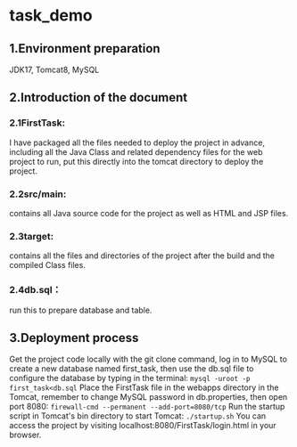 # task_demo
## 1.Environment preparation
JDK17, Tomcat8, MySQL

## 2.Introduction of the document
### 2.1FirstTask: 
I have packaged all the files needed to deploy the project in advance, including all the Java Class and related dependency files for the web project to run, put this directly into the tomcat directory to deploy the project.

### 2.2src/main: 
contains all Java source code for the project as well as HTML and JSP files.

### 2.3target: 
contains all the files and directories of the project after the build and the compiled Class files.

### 2.4db.sql：
run this to prepare database and table.

## 3.Deployment process
Get the project code locally with the git clone command, log in to MySQL to create a new database named first_task, then use the db.sql file to configure the database by typing in the terminal:
```mysql -uroot -p first_task<db.sql```
Place the FirstTask file in the webapps directory in the Tomcat, remember to change MySQL password in db.properties, then open port 8080:
```firewall-cmd --permanent --add-port=8080/tcp```
Run the startup script in Tomcat's bin directory to start Tomcat:
```./startup.sh```
You can access the project by visiting localhost:8080/FirstTask/login.html in your browser.
